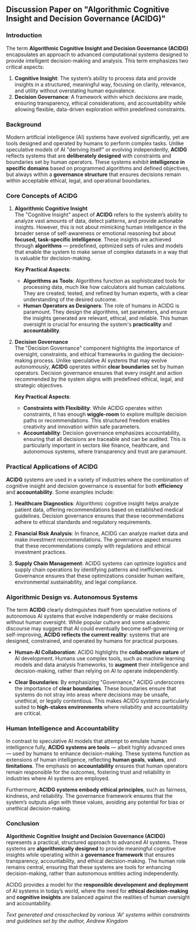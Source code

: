 ## **Discussion Paper on "Algorithmic Cognitive Insight and Decision Governance (ACIDG)"**

### Introduction
The term **Algorithmic Cognitive Insight and Decision Governance (ACIDG)** encapsulates an approach to advanced computational systems designed to provide intelligent decision-making and analysis. This term emphasizes two critical aspects:
1. **Cognitive Insight**: The system’s ability to process data and provide insights in a structured, meaningful way, focusing on clarity, relevance, and utility without overstating human equivalence.
2. **Decision Governance**: A framework within which decisions are made, ensuring transparency, ethical considerations, and accountability while allowing flexible, data-driven exploration within predefined constraints.

### Background
Modern artificial intelligence (AI) systems have evolved significantly, yet are tools designed and operated by humans to perform complex tasks. Unlike speculative models of AI "deriving itself" or evolving independently, **ACIDG** reflects systems that are **deliberately designed** with constraints and boundaries set by human operators. These systems exhibit **intelligence in specific domains** based on programmed algorithms and defined objectives, but always within a **governance structure** that ensures decisions remain within acceptable ethical, legal, and operational boundaries.

### Core Concepts of ACIDG

1. **Algorithmic Cognitive Insight**  
   The "Cognitive Insight" aspect of **ACIDG** refers to the system’s ability to analyze vast amounts of data, detect patterns, and provide actionable insights. However, this is not about mimicking human intelligence in the broader sense of self-awareness or emotional reasoning but about **focused, task-specific intelligence**. These insights are achieved through **algorithms** — predefined, optimized sets of rules and models that enable the system to make sense of complex datasets in a way that is valuable for decision-making.

   **Key Practical Aspects**:
   - **Algorithms as Tools**: Algorithms function as sophisticated tools for processing data, much like how calculators aid human calculations. They are created, tested, and refined by human experts, with a clear understanding of the desired outcome.
   - **Human Operators as Designers**: The role of humans in ACIDG is paramount. They design the algorithms, set parameters, and ensure the insights generated are relevant, ethical, and reliable. This human oversight is crucial for ensuring the system's **practicality** and **accountability**.

2. **Decision Governance**  
   The "Decision Governance" component highlights the importance of oversight, constraints, and ethical frameworks in guiding the decision-making process. Unlike speculative AI systems that may evolve autonomously, **ACIDG** operates within **clear boundaries** set by human operators. Decision governance ensures that every insight and action recommended by the system aligns with predefined ethical, legal, and strategic objectives.

   **Key Practical Aspects**:
   - **Constraints with Flexibility**: While ACIDG operates within constraints, it has enough **wiggle-room** to explore multiple decision paths or recommendations. This structured freedom enables creativity and innovation within safe parameters.
   - **Accountability**: Decision governance emphasizes accountability, ensuring that all decisions are traceable and can be audited. This is particularly important in sectors like finance, healthcare, and autonomous systems, where transparency and trust are paramount.

### Practical Applications of ACIDG
**ACIDG** systems are used in a variety of industries where the combination of cognitive insight and decision governance is essential for both **efficiency** and **accountability**. Some examples include:

1. **Healthcare Diagnostics**: Algorithmic cognitive insight helps analyze patient data, offering recommendations based on established medical guidelines. Decision governance ensures that these recommendations adhere to ethical standards and regulatory requirements.
   
2. **Financial Risk Analysis**: In finance, ACIDG can analyze market data and make investment recommendations. The governance aspect ensures that these recommendations comply with regulations and ethical investment practices.

3. **Supply Chain Management**: ACIDG systems can optimize logistics and supply chain operations by identifying patterns and inefficiencies. Governance ensures that these optimizations consider human welfare, environmental sustainability, and legal compliance.

### Algorithmic Design vs. Autonomous Systems
The term **ACIDG** clearly distinguishes itself from speculative notions of autonomous AI systems that evolve independently or make decisions without human oversight. While popular culture and some academic discourse may suggest that AI could eventually become self-governing or self-improving, **ACIDG reflects the current reality**: systems that are designed, constrained, and operated by humans for practical purposes.

- **Human-AI Collaboration**: ACIDG highlights the **collaborative nature** of AI development. Humans use complex tools, such as machine learning models and data analysis frameworks, to **augment** their intelligence and decision-making, rather than relying on AI to operate independently.

- **Clear Boundaries**: By emphasizing "Governance," ACIDG underscores the importance of **clear boundaries**. These boundaries ensure that systems do not stray into areas where decisions may be unsafe, unethical, or legally contentious. This makes ACIDG systems particularly suited to **high-stakes environments** where reliability and accountability are critical.

### Human Intelligence and Accountability
In contrast to speculative AI models that attempt to emulate human intelligence fully, **ACIDG systems are tools** — albeit highly advanced ones — used by humans to enhance decision-making. These systems function as extensions of human intelligence, reflecting **human goals**, **values**, and **limitations**. The emphasis on **accountability** ensures that human operators remain responsible for the outcomes, fostering trust and reliability in industries where AI systems are employed.

Furthermore, **ACIDG systems embody ethical principles**, such as fairness, kindness, and reliability. The governance framework ensures that the system’s outputs align with these values, avoiding any potential for bias or unethical decision-making.

### Conclusion
**Algorithmic Cognitive Insight and Decision Governance (ACIDG)** represents a practical, structured approach to advanced AI systems. These systems are **algorithmically designed** to provide meaningful cognitive insights while operating within a **governance framework** that ensures transparency, accountability, and ethical decision-making. The human role remains central, ensuring that these systems are tools for enhancing decision-making, rather than autonomous entities acting independently.

ACIDG provides a model for the **responsible development and deployment** of AI systems in today’s world, where the need for **ethical decision-making** and **cognitive insights** are balanced against the realities of human oversight and accountability.


*Text generated and crosschecked by various 'AI' systems within constraints and guidelines set by the author, Andrew Kingdom*
